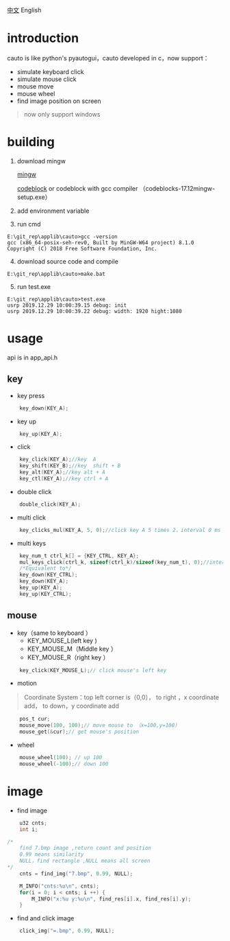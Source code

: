 [中文](chinese.md)
English

# introduction 
cauto is like python's pyautogui，cauto developed in c，now support：
* simulate keyboard click
* simulate mouse click
* mouse move
* mouse wheel 
* find image position on screen 

>now only support windows

# building 

1. download mingw

   [mingw](https://sourceforge.net/projects/mingw-w64/files/latest/download)

   [codeblock](http://www.codeblocks.org/downloads/26)
or codeblock with gcc compiler （codeblocks-17.12mingw-setup.exe）

2. add environment variable
3. run cmd

```
E:\git_rep\applib\cauto>gcc -version
gcc (x86_64-posix-seh-rev0, Built by MinGW-W64 project) 8.1.0
Copyright (C) 2018 Free Software Foundation, Inc.
```

4. download source code and compile 

```
E:\git_rep\applib\cauto>make.bat
```

5. run test.exe

```
E:\git_rep\applib\cauto>test.exe
usrp 2019.12.29 10:00:39.15 debug: init
usrp 2019.12.29 10:00:39.22 debug: width: 1920 hight:1080
```


# usage 

api is in app_api.h

## key
* key press
```c
	key_down(KEY_A);
```
* key up
```c
	key_up(KEY_A);
```
* click 
```c
	key_click(KEY_A);//key  A
	key_shift(KEY_B);//key  shift + B
	key_alt(KEY_A);//key alt + A
	key_ctl(KEY_A);//key ctrl + A
```

* double click 
```c
	double_click(KEY_A);
```
* multi click
```c
	key_clicks_mul(KEY_A, 5, 0);//click key A 5 times 2，interval 0 ms
```
* multi keys
```c
	key_num_t ctrl_k[] = {KEY_CTRL, KEY_A};
	mul_keys_click(ctrl_k, sizeof(ctrl_k)/sizeof(key_num_t), 0);//interval 0 ms
	/*Equivalent to*/
	key_down(KEY_CTRL);
	key_down(KEY_A);
	key_up(KEY_A);
	key_up(KEY_CTRL);
```
## mouse 
* key（same to keyboard ）
	* KEY_MOUSE_L(left key ) 
	* KEY_MOUSE_M（Middle key ） 
	* KEY_MOUSE_R（right  key ）

```c
	key_click(KEY_MOUSE_L);// click mouse's left key
```
* motion 
>Coordinate System：top left corner is（0,0）， to right ，x coordinate  add， to down，y coordinate add
```c
	pos_t cur;
	mouse_move(100, 100);// move mouse to （x=100,y=100）
	mouse_get(&cur);// get mouse's position 
```
* wheel 
```c
	mouse_wheel(100); // up 100
	mouse_wheel(-100);// down 100
```
# image 
* find image 
```c
	u32 cnts;
	int i;

/* 
	find 7.bmp image ,return count and position 
	0.99 means similarity
	NULL，find rectangle ,NULL means all screen 
*/
	cnts = find_img("7.bmp", 0.99, NULL);

	M_INFO("cnts:%u\n", cnts);
	for(i = 0; i < cnts; i ++) {
		M_INFO("x:%u y:%u\n", find_res[i].x, find_res[i].y);
	}
```
* find and click image 
```c
	click_img("=.bmp", 0.99, NULL);
```
